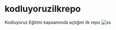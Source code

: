 # kodluyoruzilkrepo
Kodluyoruz Eğitimi kapsamında açtığım ilk repo
![ss](https://user-images.githubusercontent.com/48496715/176276285-e3c427e4-8a2f-4495-9700-5d66a4141058.png)
